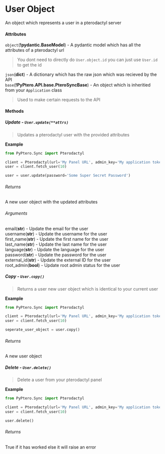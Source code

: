 # User Object

An object which represents a user in a pterodactyl server

#### Attributes

`object`(**!pydantic.BaseModel**) - A pydantic model which has all the attributes of a pterodactyl url
> You dont need to directly do `User.object.id` you can just use `User.id` to get the id

`json`(**dict**) - A dictionary which has the raw json which was recieved by the API\
`base`(**!PyPtero.API.base.PteroSyncBase**) - An object which is inheritied from your `Application` class
> Used to make certain requests to the API

#### Methods

##### Update - `User.update(**attrs)`
> Updates a pterodactyl user with the provided attributes

**Example**
```py
from PyPtero.Sync import Pterodactyl

client = Pterodactyl(url='My Panel URL', admin_key='My application token')
user = client.fetch_user(10)

user = user.update(password='Some Super Secret Password')
```

###### Returns
A new user object with the updated attributes

###### Arguments
email(**str**) - Update the email for the user\
username(**str**) - Update the username for the user\
first_name(**str**) - Update the first name for the user\
last_name(**str**) - Update the last name for the user\
language(**str**) - Update the language for the user\
password(**str**) - Update the password for the user\
external_id(**str**) - Update the external ID for the user\
root_admin(**bool**) - Update root admin status for the user

##### Copy - `User.copy()`
> Returns a user new user object which is identical to your current user

**Example**
```py
from PyPtero.Sync import Pterodactyl

client = Pterodactyl(url='My Panel URL', admin_key='My application token')
user = client.fetch_user(10)

seperate_user_object = user.copy()
```

###### Returns
A new user object

##### Delete - `User.delete()`
> Delete a user from your pterodactyl panel

**Example**
```py
from PyPtero.Sync import Pterodactyl

client = Pterodactyl(url='My Panel URL', admin_key='My application token')
user = client.fetch_user(10)

user.delete()
```

###### Returns
True if it has worked else it will raise an error
